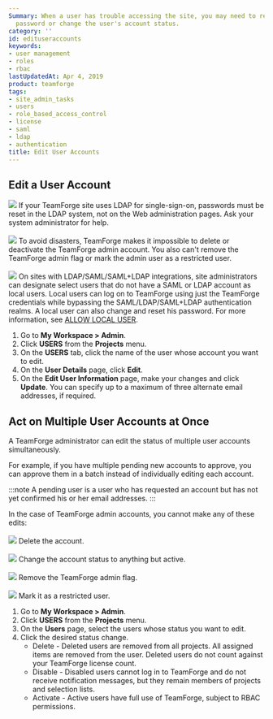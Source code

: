 ```yaml
---
Summary: When a user has trouble accessing the site, you may need to reset the user's
  password or change the user's account status.
category: ''
id: edituseraccounts
keywords:
- user management
- roles
- rbac
lastUpdatedAt: Apr 4, 2019
product: teamforge
tags:
- site_admin_tasks
- users
- role_based_access_control
- license
- saml
- ldap
- authentication
title: Edit User Accounts
---
```


## Edit a User Account

![](/docs/assets/images/status-success-small.png) If your TeamForge site uses LDAP for single-sign-on, passwords must be reset in the LDAP system, not on the Web administration pages. Ask your system administrator for help.<br></br>
![](/docs/assets/images/status-success-small.png) To avoid disasters, TeamForge makes it impossible to delete or deactivate the TeamForge admin account. You also can't remove the TeamForge admin flag or mark the admin user as a restricted user.<br></br>
![](/docs/assets/images/status-success-small.png) On sites with LDAP/SAML/SAML+LDAP integrations, site administrators can designate select users that do not have a SAML or LDAP account as local users. Local users can log on to TeamForge using just the TeamForge credentials while bypassing the SAML/LDAP/SAML+LDAP authentication realms. A local user can also change and reset his password. For more information, see [ALLOW LOCAL USER](./siteadmin-configuresiteviaui#allowlocaluser).

1. Go to **My Workspace > Admin**.
2. Click **USERS** from the **Projects** menu.
3. On the **USERS** tab, click the name of the user whose account you want to edit.
4. On the **User Details** page, click **Edit**.
5. On the **Edit User Information** page, make your changes and click **Update**. You can specify up to a maximum of three alternate email addresses, if required.

## Act on Multiple User Accounts at Once
A TeamForge administrator can edit the status of multiple user accounts simultaneously.

For example, if you have multiple pending new accounts to approve, you can approve them in a batch instead of individually editing each account.

:::note
A pending user is a user who has requested an account but has not yet confirmed his or her email addresses.
:::

In the case of TeamForge admin accounts, you cannot make any of these edits:<br></br>
![](/docs/assets/images/status-success-small.png) Delete the account.<br></br>
![](/docs/assets/images/status-success-small.png) Change the account status to anything but active.<br></br>
![](/docs/assets/images/status-success-small.png) Remove the TeamForge admin flag. <br></br>
![](/docs/assets/images/status-success-small.png) Mark it as a restricted user.

1. Go to **My Workspace > Admin**.
2. Click **USERS** from the **Projects** menu.
3. On the **Users** page, select the users whose status you want to edit.
4. Click the desired status change.
   * Delete - Deleted users are removed from all projects. All assigned items are removed from the user. Deleted users do not count against your TeamForge license count.
   * Disable - Disabled users cannot log in to TeamForge and do not receive notification messages, but they remain members of projects and selection lists.
   * Activate - Active users have full use of TeamForge, subject to RBAC permissions.

